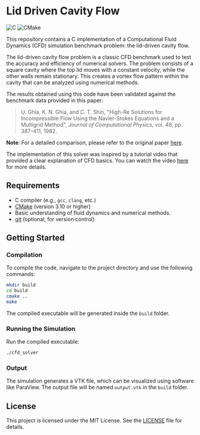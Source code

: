 # Lid Driven Cavity Flow
![C](https://img.shields.io/badge/language-C-00599C.svg) ![CMake](https://img.shields.io/badge/build-CMake-brightgreen.svg)

This repository contains a C implementation of a Computational Fluid Dynamics (CFD) simulation benchmark problem: the lid-driven cavity flow.

The lid-driven cavity flow problem is a classic CFD benchmark used to test the accuracy and efficiency of numerical solvers. The problem consists of a square cavity where the top lid moves with a constant velocity, while the other walls remain stationary. This creates a vortex flow pattern within the cavity that can be analyzed using numerical methods.

The results obtained using this code have been validated against the benchmark data provided in this paper:

> U. Ghia, K. N. Ghia, and C. T. Shin, "High-Re Solutions for Incompressible Flow Using the Navier-Stokes Equations and a Multigrid Method", *Journal of Computational Physics*, vol. 48, pp. 387–411, 1982.

**Note**: For a detailed comparison, please refer to the original paper [here](https://doi.org/10.1016/0021-9991(82)90058-4).

The implementation of this solver was inspired by a tutorial video that provided a clear explanation of CFD basics. You can watch the video [here](https://youtu.be/NWGYtdYCx3U) for more details.

## Requirements

- C compiler (e.g., `gcc`, `clang`, etc.)
- [CMake](https://cmake.org/download/) (version 3.10 or higher)
- Basic understanding of fluid dynamics and numerical methods.
- [git](https://git-scm.com/downloads) (optional, for version control)

## Getting Started

### Compilation

To compile the code, navigate to the project directory and use the following commands:

```bash
mkdir build
cd build
cmake ..
make
```
The compiled executable will be generated inside the `build` folder.

### Running the Simulation
Run the compiled executable:
```bash
./cfd_solver
```

### Output
The simulation generates a VTK file, which can be visualized using software like ParaView. The output file will be named `output.vtk` in the `build` folder.

## License
This project is licensed under the MIT License. See the [LICENSE](LICENSE) file for details.